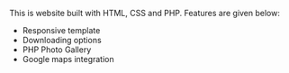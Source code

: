 This is website built with HTML, CSS and PHP. Features are given below:

- Responsive template
- Downloading options
- PHP Photo Gallery
- Google maps integration 